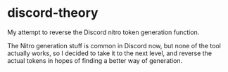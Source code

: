 # discord-theory
My attempt to reverse the Discord nitro token generation function.

The Nitro generation stuff is common in Discord now, but none of the tool actually works, so I decided to take it to the next level, and reverse the actual tokens in hopes of finding a better way of generation.
